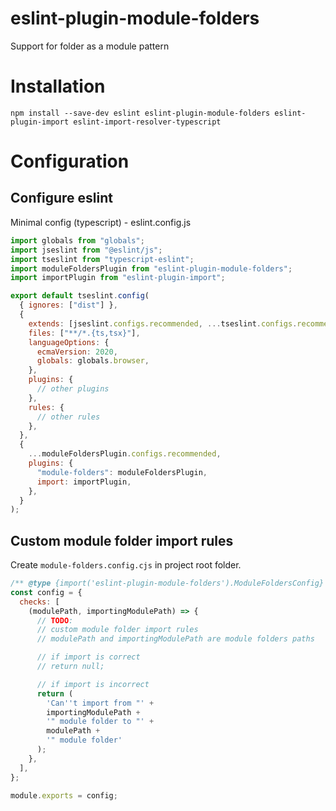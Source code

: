 # eslint-plugin-module-folders

Support for folder as a module pattern

# Installation

`npm install --save-dev eslint eslint-plugin-module-folders eslint-plugin-import eslint-import-resolver-typescript`

# Configuration

## Configure eslint

Minimal config (typescript) - eslint.config.js

```js
import globals from "globals";
import jseslint from "@eslint/js";
import tseslint from "typescript-eslint";
import moduleFoldersPlugin from "eslint-plugin-module-folders";
import importPlugin from "eslint-plugin-import";

export default tseslint.config(
  { ignores: ["dist"] },
  {
    extends: [jseslint.configs.recommended, ...tseslint.configs.recommended],
    files: ["**/*.{ts,tsx}"],
    languageOptions: {
      ecmaVersion: 2020,
      globals: globals.browser,
    },
    plugins: {
      // other plugins
    },
    rules: {
      // other rules
    },
  },
  {
    ...moduleFoldersPlugin.configs.recommended,
    plugins: {
      "module-folders": moduleFoldersPlugin,
      import: importPlugin,
    },
  }
);
```

## Custom module folder import rules

Create `module-folders.config.сjs` in project root folder.

```js
/** @type {import('eslint-plugin-module-folders').ModuleFoldersConfig} */
const config = {
  checks: [
    (modulePath, importingModulePath) => {
      // TODO:
      // custom module folder import rules
      // modulePath and importingModulePath are module folders paths

      // if import is correct
      // return null;

      // if import is incorrect
      return (
        'Can''t import from "' +
        importingModulePath +
        '" module folder to "' +
        modulePath +
        '" module folder'
      );
    },
  ],
};

module.exports = config;
```
